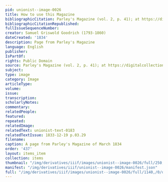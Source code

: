 ```yaml
---
pid: unionist--image-0026
title: How to use this Magazine
bibliographicCitation: Parley's Magazine (vol. 2, p. 41); at https://digitalcollections.lib.washington.edu/digital/collection/childrens/id/460/rec/9
bibliographicCitationRepublished: 
fullIssueSequenceNumber: 
creator: Samuel Griswold Goodrich (1793-1860)
dateCreated: '1834'
description: Page from Parley's Magazine
language: English
publisher: 
IsPartOf: 
rights: Public Domain
source: Parley's Magazine (vol. 2, p. 41); at https://digitalcollections.lib.washington.edu/digital/collection/childrens/id/460/rec/9
subject: 
type: image
category: Image
articleType: 
volume: 
issue: 
transcription: 
scholarlyNotes: 
commentary: 
relatedPeople: 
featured: 
repeated: 
relatedImage: 
relatedText: unionist-text-0183
relatedTextIssue: 1833-12-19 p.03.29
filename: 
caption: A page from Parley's Magazine of March 1834
order: '437'
layout: items_item
collection: items
thumbnail: "/img/derivatives/iiif/images/unionist--image-0026/full/250,/0/default.jpg"
manifest: "/img/derivatives/iiif/unionist--image-0026/manifest.json"
full: "/img/derivatives/iiif/images/unionist--image-0026/full/1140,/0/default.jpg"
---
```


